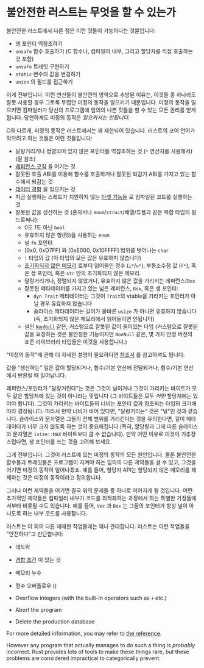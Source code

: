 # 불안전한 러스트는 무엇을 할 수 있는가

불안전한 러스트에서 다른 점은 이런 것들이 가능하다는 것뿐입니다:

* 생 포인터 역참조하기
* `unsafe` 함수 호출하기 (C 함수나, 컴파일러 내부, 그리고 할당자를 직접 호출하는 것 포함)
* `unsafe` 트레잇 구현하기
* `static` 변수의 값을 변경하기
* `union` 의 필드를 접근하기

이게 전부입니다. 이런 연산들이 불안전의 영역으로 추방된 이유는, 이것들 중 하나라도 잘못 사용할 경우 그토록 두렵던 미정의 동작을 일으키기 때문입니다. 
미정의 동작을 일으키면 컴파일러가 당신의 프로그램에 임의의 나쁜 짓들을 할 수 있는 모든 권리를 얻게 됩니다. 당연하게도 미정의 동작은 *일으켜서는 안됩니다.*

C와 다르게, 미정의 동작은 러스트에서는 꽤 제한되어 있습니다. 러스트의 코어 언어가 막으려고 하는 것들은 이런 것들입니다: 

* 달랑거리거나 정렬되어 있지 않은 포인터를 역참조하는 것 (`*` 연산자를 사용해서) (밑 참조)
* [레퍼런스 규칙][alias] 을 어기는 것
* 잘못된 호출 ABI를 이용해 함수를 호출하거나 잘못된 되감기 ABI를 가지고 있는 함수에서 되감는 것
* [데이터 경합][race] 을 일으키는 것
* 지금 실행하는 스레드가 지원하지 않는 [타겟 기능들][target] 로 컴파일된 코드를 실행하는 것
* 잘못된 값을 생산하는 것 (혼자서나 `enum`/`struct`/배열/튜플과 같은 복합 타입의 필드로써나):
    * 0도 1도 아닌 `bool`
    * 유효하지 않은 형(形)을 사용하는 `enum`
    * 널 `fn` 포인터
    * [0x0, 0xD7FF] 와 [0xE000, 0x10FFFF] 범위를 벗어나는 `char`
    * `!` 타입의 값 (이 타입의 모든 값은 유효하지 않습니다)
    * [초기화되지 않은 메모리][uninit] 로부터 읽어들인 정수 (`i*`/`u*`), 부동소수점 값 (`f*`), 혹은 생 포인터, 혹은 `str` 안의 초기화되지 않은 메모리.
    * 달랑거리거나, 정렬되지 않았거나, 유효하지 않은 값을 가리키는 레퍼런스/`Box`
    * 잘못된 메타데이터를 가지고 있는 넓은 레퍼런스, `Box`, 혹은 생 포인터:
        * `dyn Trait` 메타데이터는 그것이 `Trait`의 vtable을 가리키는 포인터가 아닐 경우 유효하지 않습니다
        * 슬라이스 메타데이터는 길이가 올바른 `usize` 가 아니면 유효하지 않습니다 (즉, 초기화되지 않은 메모리에서 읽어들이면 안됩니다)
    * 널인 [`NonNull`] 같은, 커스텀으로 잘못된 값이 들어있는 타입 (커스텀으로 잘못된 값을 요청하는 것은 불안정한 기능이지만 `NonNull` 같은, 몇 가지 안정 버전의 표준 라이브러리 타입들은 이것을 사용합니다.)

"미정의 동작"에 관해 더 자세한 설명이 필요하다면 [참조서][behavior-considered-undefined] 를 참고하셔도 됩니다.

값을 "생산하는" 일은 값이 할당되거나, 함수/기본 연산에 전달되거나, 함수/기본 연산에서 반환될 때 일어납니다.

레퍼런스/포인터가 "달랑거린다"는 것은 그것이 널이거나 그것이 가리키는 바이트가 모두 같은 할당처에 있는 것이 아니라는 뜻입니다 (그 바이트들은 모두 *어떤* 할당처에는 있어야 합니다). 
그것이 가리키는 바이트들의 너비는 포인터 값과 참조되는 타입의 크기에 따라 결정됩니다. 따라서 만약 너비가 비어 있다면, "달랑거리는" 것은 "널"인 것과 같습니다. 슬라이스와 문자열은 그들의 전체 범위를 가리킨다는 것을 유의한다면, 
길이 메타데이터가 너무 크지 않도록 하는 것이 중요해집니다 (특히, 할당량과 그에 따른 슬라이스와 문자열은 `isize::MAX` 바이트보다 클 수 없습니다). 만약 어떤 이유로 이것이 거추장스럽다면, 생 포인터를 쓰는 것을 고려해 보세요.

그게 전부입니다. 그것이 러스트에 있는 미정의 동작의 모든 원인입니다. 물론 불안전한 함수들과 트레잇들은 프로그램이 지켜야 하는 임의의 다른 제약들을 걸 수 있고, 그것을 어기면 미정의 동작이 일어나겠죠. 
예를 들어, 할당자 API는 할당되지 않은 메모리를 해제하는 것은 미정의 동작이라고 정의합니다.

그러나 이런 제약들을 어기면 결국 위의 문제들 중 하나로 이어지게 될 것입니다. 어떤 추가적인 제약들은 컴파일러 내부가 코드를 최적화하는 과정에서 하는 특별한 가정들에서부터 비롯될 수도 있습니다. 
예를 들어, `Vec` 과 `Box` 는 그들의 포인터가 항상 널이 아니도록 하는 내부 코드를 사용합니다. 

러스트는 이 외의 다른 애매한 작업들에는 꽤나 관대합니다. 러스트는 이런 작업들을 "안전하다"고 판단합니다: 

* 데드락
* [경합 조건][race] 이 있는 것
* 메모리 누수
* 정수 오버플로우 ()


* Overflow integers (with the built-in operators such as `+` etc.)
* Abort the program
* Delete the production database

For more detailed information, you may refer to [the reference][behavior-not-considered-unsafe].

However any program that actually manages to do such a thing is *probably*
incorrect. Rust provides lots of tools to make these things rare, but
these problems are considered impractical to categorically prevent.

[alias]: references.html
[uninit]: uninitialized.html
[race]: races.html
[target]: https://doc.rust-lang.org/reference/attributes/codegen.html#the-target_feature-attribute
[`NonNull`]: https://doc.rust-lang.org/std/ptr/struct.NonNull.html
[behavior-considered-undefined]: https://doc.rust-lang.org/reference/behavior-considered-undefined.html
[behavior-not-considered-unsafe]: https://doc.rust-lang.org/reference/behavior-not-considered-unsafe.html
